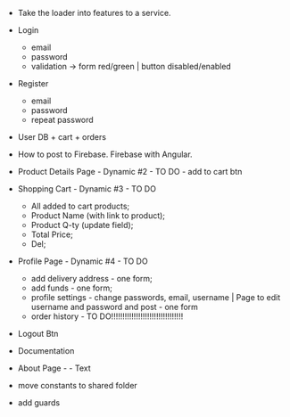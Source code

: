 - Take the loader into features to a service.

- Login
  - email
  - password
  - validation -> form red/green | button disabled/enabled

- Register
  - email
  - password
  - repeat password

- User DB + cart + orders

- How to post to Firebase. Firebase with Angular.

- Product Details Page - Dynamic #2 - TO DO - add to cart btn

- Shopping Cart - Dynamic #3 - TO DO
  - All added to cart products;
  - Product Name (with link to product);
  - Product Q-ty (update field);
  - Total Price;
  - Del;

- Profile Page - Dynamic #4 - TO DO
  - add delivery address - one form;
  - add funds - one form;
  - profile settings - change passwords, email, username | Page to edit username and password and post - one form
  - order history - TO DO!!!!!!!!!!!!!!!!!!!!!!!!!!!!!!!!

- Logout Btn

- Documentation

- About Page - - Text

- move constants to shared folder

- add guards